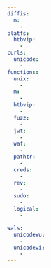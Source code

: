 ```yaml
---
diffis:
  m:
    -
platfs:
  htbvip:
    -
curls:
  unicode:
    -
functions:
  unix:
    -
  m:
    -
  htbvip:
    -
  fuzz:
    -
  jwt:
    -
  waf:
    -
  pathtr:
    -
  creds:
    -
  rev:
    -
  sudo:
    -
  logical:
    -

wals:
  unicodewu:
    -
  unicodevi:
    -
---
```

